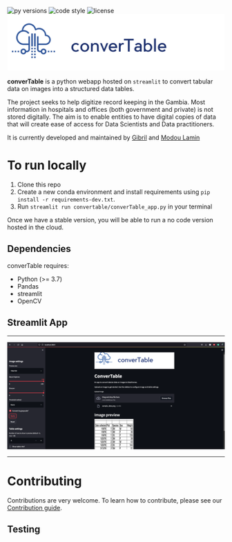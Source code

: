 ![py versions](https://img.shields.io/pypi/pyversions/pandas?style=plastic) ![code style](https://img.shields.io/badge/code%20style-black-000000.svg) ![license](https://img.shields.io/apm/l/vim-mode)
![logo](doc/logos/converTable%20logo.png) 

**converTable** is a python webapp hosted on `streamlit` to convert tabular data on images into a structured data tables.

The project seeks to help digitize record keeping in the Gambia. Most information in hospitals and offices (both government and private) is not stored digitally. The aim is to enable entities to have digital copies of data that will create ease of access for Data Scientists and Data practitioners.

It is currently developed and maintained by [Gibril](https://gibrilgaye.super.site) and [Modou Lamin](https://www.linkedin.com/in/modou-lamin-m-803212128/)


# To run locally
1. Clone this repo
2. Create a new conda environment and install requirements using `pip install -r requirements-dev.txt`.
3. Run `streamlit run convertable/converTable_app.py` in your terminal

Once we have a stable version, you will be able to run a no code version hosted in the cloud.

## Dependencies
converTable requires:
- Python (>= 3.7)
- Pandas
- streamlit
- OpenCV

## Streamlit App
---
![app preview](doc/logos/streamlit_app.png) 

___

# Contributing
Contributions are very welcome. To learn how to contribute, please see our [Contribution guide](CONTRIBUTING.md).

## Testing

